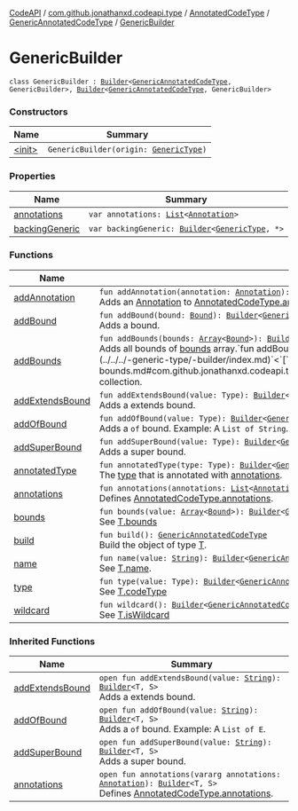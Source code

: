 [CodeAPI](../../../../index.md) / [com.github.jonathanxd.codeapi.type](../../../index.md) / [AnnotatedCodeType](../../index.md) / [GenericAnnotatedCodeType](../index.md) / [GenericBuilder](.)

# GenericBuilder

`class GenericBuilder : `[`Builder`](../../-builder/index.md)`<`[`GenericAnnotatedCodeType`](../index.md)`, GenericBuilder>, `[`Builder`](../../../-generic-type/-builder/index.md)`<`[`GenericAnnotatedCodeType`](../index.md)`, GenericBuilder>`

### Constructors

| Name | Summary |
|---|---|
| [&lt;init&gt;](-init-.md) | `GenericBuilder(origin: `[`GenericType`](../../../-generic-type/index.md)`)` |

### Properties

| Name | Summary |
|---|---|
| [annotations](annotations.md) | `var annotations: `[`List`](https://kotlinlang.org/api/latest/jvm/stdlib/kotlin.collections/-list/index.html)`<`[`Annotation`](../../../../com.github.jonathanxd.codeapi.base/-annotation/index.md)`>` |
| [backingGeneric](backing-generic.md) | `var backingGeneric: `[`Builder`](../../../-generic-type/-builder/index.md)`<`[`GenericType`](../../../-generic-type/index.md)`, *>` |

### Functions

| Name | Summary |
|---|---|
| [addAnnotation](add-annotation.md) | `fun addAnnotation(annotation: `[`Annotation`](../../../../com.github.jonathanxd.codeapi.base/-annotation/index.md)`): `[`Builder`](../../-builder/index.md)`<`[`GenericAnnotatedCodeType`](../index.md)`, GenericBuilder>`<br>Adds an [Annotation](../../../../com.github.jonathanxd.codeapi.base/-annotation/index.md) to [AnnotatedCodeType.annotations](../../annotations.md). |
| [addBound](add-bound.md) | `fun addBound(bound: `[`Bound`](../../../-generic-type/-bound/index.md)`): `[`Builder`](../../../-generic-type/-builder/index.md)`<`[`GenericAnnotatedCodeType`](../index.md)`, GenericBuilder>`<br>Adds a bound. |
| [addBounds](add-bounds.md) | `fun addBounds(bounds: `[`Array`](https://kotlinlang.org/api/latest/jvm/stdlib/kotlin/-array/index.html)`<`[`Bound`](../../../-generic-type/-bound/index.md)`>): `[`Builder`](../../../-generic-type/-builder/index.md)`<`[`GenericAnnotatedCodeType`](../index.md)`, GenericBuilder>`<br>Adds all bounds of [bounds](add-bounds.md#com.github.jonathanxd.codeapi.type.AnnotatedCodeType.GenericAnnotatedCodeType.GenericBuilder$addBounds(kotlin.Array((com.github.jonathanxd.codeapi.type.GenericType.Bound)))/bounds) array.`fun addBounds(bounds: `[`Collection`](https://kotlinlang.org/api/latest/jvm/stdlib/kotlin.collections/-collection/index.html)`<`[`Bound`](../../../-generic-type/-bound/index.md)`>): `[`Builder`](../../../-generic-type/-builder/index.md)`<`[`GenericAnnotatedCodeType`](../index.md)`, GenericBuilder>`<br>Adds all bounds of [bounds](add-bounds.md#com.github.jonathanxd.codeapi.type.AnnotatedCodeType.GenericAnnotatedCodeType.GenericBuilder$addBounds(kotlin.collections.Collection((com.github.jonathanxd.codeapi.type.GenericType.Bound)))/bounds) collection. |
| [addExtendsBound](add-extends-bound.md) | `fun addExtendsBound(value: Type): `[`Builder`](../../../-generic-type/-builder/index.md)`<`[`GenericAnnotatedCodeType`](../index.md)`, GenericBuilder>`<br>Adds a extends bound. |
| [addOfBound](add-of-bound.md) | `fun addOfBound(value: Type): `[`Builder`](../../../-generic-type/-builder/index.md)`<`[`GenericAnnotatedCodeType`](../index.md)`, GenericBuilder>`<br>Adds a `of` bound. Example: A `List of String`. |
| [addSuperBound](add-super-bound.md) | `fun addSuperBound(value: Type): `[`Builder`](../../../-generic-type/-builder/index.md)`<`[`GenericAnnotatedCodeType`](../index.md)`, GenericBuilder>`<br>Adds a super bound. |
| [annotatedType](annotated-type.md) | `fun annotatedType(type: Type): `[`Builder`](../../-builder/index.md)`<`[`GenericAnnotatedCodeType`](../index.md)`, GenericBuilder>`<br>The [type](annotated-type.md#com.github.jonathanxd.codeapi.type.AnnotatedCodeType.GenericAnnotatedCodeType.GenericBuilder$annotatedType(java.lang.reflect.Type)/type) that is annotated with [annotations](annotations.md). |
| [annotations](annotations.md) | `fun annotations(annotations: `[`List`](https://kotlinlang.org/api/latest/jvm/stdlib/kotlin.collections/-list/index.html)`<`[`Annotation`](../../../../com.github.jonathanxd.codeapi.base/-annotation/index.md)`>): `[`Builder`](../../-builder/index.md)`<`[`GenericAnnotatedCodeType`](../index.md)`, GenericBuilder>`<br>Defines [AnnotatedCodeType.annotations](../../annotations.md). |
| [bounds](bounds.md) | `fun bounds(value: `[`Array`](https://kotlinlang.org/api/latest/jvm/stdlib/kotlin/-array/index.html)`<`[`Bound`](../../../-generic-type/-bound/index.md)`>): `[`Builder`](../../../-generic-type/-builder/index.md)`<`[`GenericAnnotatedCodeType`](../index.md)`, GenericBuilder>`<br>See [T.bounds](#) |
| [build](build.md) | `fun build(): `[`GenericAnnotatedCodeType`](../index.md)<br>Build the object of type [T](#). |
| [name](name.md) | `fun name(value: `[`String`](https://kotlinlang.org/api/latest/jvm/stdlib/kotlin/-string/index.html)`): `[`Builder`](../../../-generic-type/-builder/index.md)`<`[`GenericAnnotatedCodeType`](../index.md)`, GenericBuilder>`<br>See [T.name](#). |
| [type](type.md) | `fun type(value: Type): `[`Builder`](../../../-generic-type/-builder/index.md)`<`[`GenericAnnotatedCodeType`](../index.md)`, GenericBuilder>`<br>See [T.codeType](#) |
| [wildcard](wildcard.md) | `fun wildcard(): `[`Builder`](../../../-generic-type/-builder/index.md)`<`[`GenericAnnotatedCodeType`](../index.md)`, GenericBuilder>`<br>See [T.isWildcard](#) |

### Inherited Functions

| Name | Summary |
|---|---|
| [addExtendsBound](../../../-generic-type/-builder/add-extends-bound.md) | `open fun addExtendsBound(value: `[`String`](https://kotlinlang.org/api/latest/jvm/stdlib/kotlin/-string/index.html)`): `[`Builder`](../../../-generic-type/-builder/index.md)`<T, S>`<br>Adds a extends bound. |
| [addOfBound](../../../-generic-type/-builder/add-of-bound.md) | `open fun addOfBound(value: `[`String`](https://kotlinlang.org/api/latest/jvm/stdlib/kotlin/-string/index.html)`): `[`Builder`](../../../-generic-type/-builder/index.md)`<T, S>`<br>Adds a `of` bound. Example: A `List of E`. |
| [addSuperBound](../../../-generic-type/-builder/add-super-bound.md) | `open fun addSuperBound(value: `[`String`](https://kotlinlang.org/api/latest/jvm/stdlib/kotlin/-string/index.html)`): `[`Builder`](../../../-generic-type/-builder/index.md)`<T, S>`<br>Adds a super bound. |
| [annotations](../../-builder/annotations.md) | `open fun annotations(vararg annotations: `[`Annotation`](../../../../com.github.jonathanxd.codeapi.base/-annotation/index.md)`): `[`Builder`](../../-builder/index.md)`<T, S>`<br>Defines [AnnotatedCodeType.annotations](../../annotations.md). |
